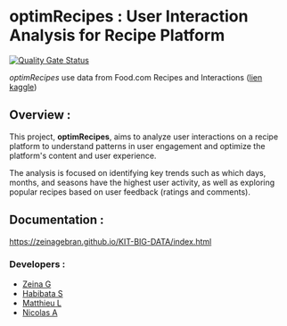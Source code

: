 # optimRecipes : User Interaction Analysis for Recipe Platform

[![Quality Gate Status](https://sonarcloud.io/api/project_badges/measure?project=zeinagebran_KIT-BIG-DATA&metric=alert_status)](https://sonarcloud.io/summary/overall?id=zeinagebran_KIT-BIG-DATA)

_optimRecipes_ use data from Food.com Recipes and Interactions
([lien kaggle](https://www.kaggle.com/datasets/shuyangli94/food-com-recipes-and-user-interactions))

## Overview :

This project, **optimRecipes**, aims to analyze user interactions on a recipe
platform to understand patterns in user engagement and optimize the platform's
content and user experience.

The analysis is focused on identifying key trends such as which days, months,
and seasons have the highest user activity, as well as exploring popular
recipes based on user feedback (ratings and comments).

## Documentation :

https://zeinagebran.github.io/KIT-BIG-DATA/index.html

### Developers :

 - [Zeina G](https://github.com/zeinagebran)
 - [Habibata S](https://github.com/habibatasamake)
 - [Matthieu L](https://github.com/mlarnouhet)
 - [Nicolas A](https://github.com/nicolas-allegre)
